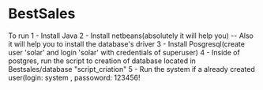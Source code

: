 BestSales
=========
To run
1 - Install Java
2 - Install netbeans(absolutely it will help you) -- Also it will help you to install the database's driver
3 - Install Posgresql(create user 'solar' and login 'solar' with credentials of superuser)
4 - Inside of postgres, run the script to creation of database located in Bestsales/database "script_criation"
5 - Run the system if a already created user(login: system , passoword: 123456!
